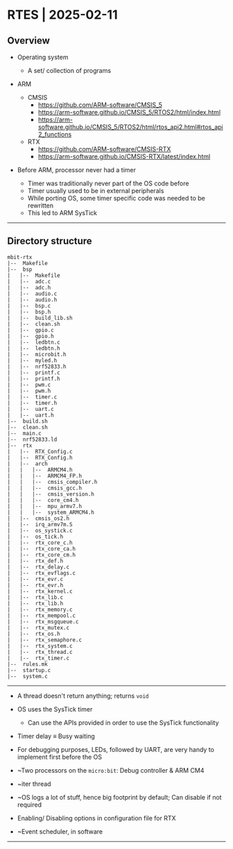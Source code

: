 # RTES | 2025-02-11

## Overview

- Operating system
  - A set/ collection of programs
- ARM
  - CMSIS
    - <https://github.com/ARM-software/CMSIS_5>
    - <https://arm-software.github.io/CMSIS_5/RTOS2/html/index.html>
    - <https://arm-software.github.io/CMSIS_5/RTOS2/html/rtos_api2.html#rtos_api2_functions>
  - RTX
    - <https://github.com/ARM-software/CMSIS-RTX>
    - <https://arm-software.github.io/CMSIS-RTX/latest/index.html>

- Before ARM, processor never had a timer
  - Timer was traditionally never part of the OS code before
  - Timer usually used to be in external peripherals
  - While porting OS, some timer specific code was needed to be rewritten
  - This led to ARM SysTick

---

## Directory structure

```plaintext
mbit-rtx
|--  Makefile
|--  bsp
|   |--  Makefile
|   |--  adc.c
|   |--  adc.h
|   |--  audio.c
|   |--  audio.h
|   |--  bsp.c
|   |--  bsp.h
|   |--  build_lib.sh
|   |--  clean.sh
|   |--  gpio.c
|   |--  gpio.h
|   |--  ledbtn.c
|   |--  ledbtn.h
|   |--  microbit.h
|   |--  myled.h
|   |--  nrf52833.h
|   |--  printf.c
|   |--  printf.h
|   |--  pwm.c
|   |--  pwm.h
|   |--  timer.c
|   |--  timer.h
|   |--  uart.c
|   |--  uart.h
|--  build.sh
|--  clean.sh
|--  main.c
|--  nrf52833.ld
|--  rtx
|   |--  RTX_Config.c
|   |--  RTX_Config.h
|   |--  arch
|   |   |--  ARMCM4.h
|   |   |--  ARMCM4_FP.h
|   |   |--  cmsis_compiler.h
|   |   |--  cmsis_gcc.h
|   |   |--  cmsis_version.h
|   |   |--  core_cm4.h
|   |   |--  mpu_armv7.h
|   |   |--  system_ARMCM4.h
|   |--  cmsis_os2.h
|   |--  irq_armv7m.S
|   |--  os_systick.c
|   |--  os_tick.h
|   |--  rtx_core_c.h
|   |--  rtx_core_ca.h
|   |--  rtx_core_cm.h
|   |--  rtx_def.h
|   |--  rtx_delay.c
|   |--  rtx_evflags.c
|   |--  rtx_evr.c
|   |--  rtx_evr.h
|   |--  rtx_kernel.c
|   |--  rtx_lib.c
|   |--  rtx_lib.h
|   |--  rtx_memory.c
|   |--  rtx_mempool.c
|   |--  rtx_msgqueue.c
|   |--  rtx_mutex.c
|   |--  rtx_os.h
|   |--  rtx_semaphore.c
|   |--  rtx_system.c
|   |--  rtx_thread.c
|   |--  rtx_timer.c
|--  rules.mk
|--  startup.c
|--  system.c
```

---

- A thread doesn't return anything; returns `void`
- OS uses the SysTick timer
  - Can use the APIs provided in order to use the SysTick functionality
- Timer delay $\equiv$ Busy waiting
- For debugging purposes, LEDs, followed by UART, are very handy to implement first before the OS
- ~Two processors on the `micro:bit`: Debug controller & ARM CM4

- ~iter thread
- ~OS logs a lot of stuff, hence big footprint by default; Can disable if not required
- Enabling/ Disabling options in configuration file for RTX
- ~Event scheduler, in software

---
